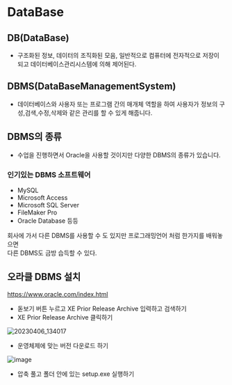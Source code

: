 # DataBase

## DB(DataBase) 
- 구조화된 정보, 데이터의 조직화된 모음, 일반적으로 컴퓨터에 전자적으로 저장이 되고 데이터베이스관리시스템에 의해 제어된다.

## DBMS(DataBaseManagementSystem)
- 데이터베이스와 사용자 또는 프로그램 간의 매개체 역할을 하여 사용자가 정보의 구성,검색,수정,삭제와 같은 관리를 할 수 있게 해줍니다.

## DBMS의 종류
- 수업을 진행하면서 Oracle을 사용할 것이지만 다양한 DBMS의 종류가 있습니다.

### 인기있는 DBMS 소프트웨어
- MySQL
- Microsoft Access
- Microsoft SQL Server
- FileMaker Pro
- Oracle Database
등등

회사에 가서 다른 DBMS를 사용할 수 도 있지만 프로그래밍언어 처럼 한가지를 배워놓으면<br>
다른 DBMS도 금방 습득할 수 있다.

## 오라클 DBMS 설치
https://www.oracle.com/index.html

- 돋보기 버튼 누르고  XE Prior Release Archive 입력하고 검색하기
- XE Prior Release Archive 클릭하기

![20230406_134017](https://user-images.githubusercontent.com/54658614/230273656-8c50ea22-68c2-49e7-8f39-fdc8de10be0a.png)

- 운영체제에 맞는 버전 다운로드 하기

![image](https://user-images.githubusercontent.com/54658614/230274134-c09aeefb-0b7d-4241-90c9-7a709fa389b7.png)

- 압축 풀고 폴더 안에 있는 setup.exe 실행하기



